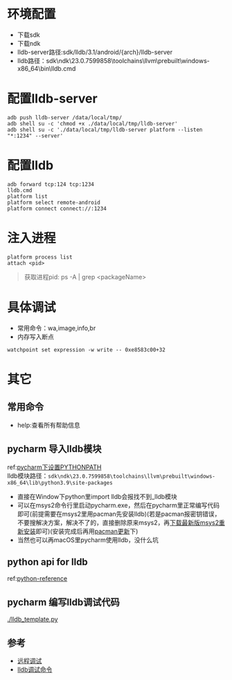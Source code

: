 # 环境配置
- 下载sdk
- 下载ndk
- lldb-server路径:sdk/lldb/3.1/android/{arch}/lldb-server
- lldb路径：sdk\ndk\23.0.7599858\toolchains\llvm\prebuilt\windows-x86_64\bin\lldb.cmd
# 配置lldb-server
```
adb push lldb-server /data/local/tmp/
adb shell su -c 'chmod +x ./data/local/tmp/lldb-server'
adb shell su -c './data/local/tmp/lldb-server platform --listen "*:1234" --server'
```
# 配置lldb
```
adb forward tcp:124 tcp:1234
lldb.cmd
platform list
platform select remote-android
platform connect connect://:1234
```
# 注入进程
```
platform process list
attach <pid>
```
> 获取进程pid: ps -A | grep \<packageName\>

# 具体调试
- 常用命令：wa,image,info,br
- 内存写入断点
```
watchpoint set expression -w write -- 0xe8583c00+32
```
# 其它
## 常用命令
- help:查看所有帮助信息
## pycharm 导入lldb模块
ref:[pycharm下设置PYTHONPATH](https://blog.csdn.net/weixin_41698305/article/details/90902427)  
lldb模块路径：`sdk\ndk\23.0.7599858\toolchains\llvm\prebuilt\windows-x86_64\lib\python3.9\site-packages` 
- 直接在Window下python里import lldb会报找不到_lldb模块
- 可以在msys2命令行里启动pycharm.exe，然后在pycharm里正常编写代码即可(前提需要在msys2里用pacman先安装lldb)(若是pacman报密钥错误，不要搜解决方案，解决不了的，直接删除原来msys2，再[下载最新版msys2重新安装](https://www.msys2.org/)即可)(安装完成后再用[pacman更新](https://kaosx.us/docs/pacman/)下)
- 当然也可以再macOS里pycharm使用lldb，没什么坑
## python api for lldb
ref:[python-reference](https://lldb.llvm.org/use/python-reference.html)
## pycharm 编写lldb调试代码
[./lldb_template.py](./lldb_template.py)
## 参考
- [远程调试](https://lldb.llvm.org/use/remote.html)
- [lldb调试命令](https://lldb.llvm.org/use/map.html)
